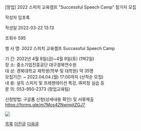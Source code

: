 
[창업] 2022 스피치 교육캠프 "Successful Speech Camp" 참가자 모집





작성자
임초록


작성일
2022-03-22 13:13


조회수
595




﻿행 사 명: 2022 스피치 교육캠프 Successful Speech Camp  


기 간: 2022년 4월 8일(금)~4월 9일(토) (1박2일)  
장 소: 중소기업진흥공단 대구경북연수원  
대 상: 경북대학교 재학생(학부 및 대학원) 약 35명  
모집기간: ~ 2022.04.04.(월) 17:00까지 (선착순 모집)  
내 용: 설득 스피치 및 프레젠테이션 특강, IR피칭 실습 등  
문 의: 053-950-2373 (창업교육팀)  
  
신청방법: 구글폼 신청(상세내용 확인) 및 서류제출  
<https://forms.gle/m7Mos4ZNwnpjtZGJ7>  
  
![](https://knu.ac.kr/wbbs/wbbs/bbs/btin/viewPic.action?appFile.file_nbr=0&appFile.doc_no=1325797&appFile.appl_no=000000&appFile.bbs_cde=1)





[목록](https://computer.knu.ac.kr/06_sub/02_sub.html?key=&keyfield=&category=&page=1&bbs_code=Site_BBS_25)
[이전글](https://computer.knu.ac.kr/06_sub/02_sub.html?bbs_cmd=view&page=1&key=&keyfield=&category=&no=3725&bbs_code=Site_BBS_25)
[다음글](https://computer.knu.ac.kr/06_sub/02_sub.html?bbs_cmd=view&page=1&key=&keyfield=&category=&no=3727&bbs_code=Site_BBS_25)

















 